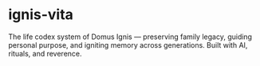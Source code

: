 # ignis-vita
The life codex system of Domus Ignis — preserving family legacy, guiding personal purpose, and igniting memory across generations. Built with AI, rituals, and reverence.
